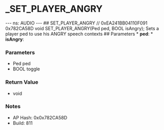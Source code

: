 # _SET_PLAYER_ANGRY

--- ns: AUDIO --- ## SET_PLAYER_ANGRY  // 0xEA241BB04110F091 0x782CA58D void SET_PLAYER_ANGRY(Ped ped, BOOL isAngry);  Sets a player ped to use his ANGRY speech contexts  ## Parameters * **ped**: * **isAngry**:

### Parameters
* Ped ped
* BOOL toggle

### Return Value
* void

### Notes
* AP Hash: 0x0x782CA58D
* Build: 811


